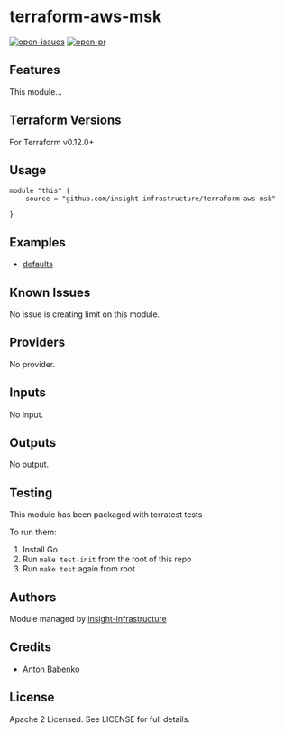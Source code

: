 # terraform-aws-msk

[![open-issues](https://img.shields.io/github/issues-raw/insight-infrastructure/terraform-aws-msk?style=for-the-badge)](https://github.com/insight-infrastructure/terraform-aws-msk/issues)
[![open-pr](https://img.shields.io/github/issues-pr-raw/insight-infrastructure/terraform-aws-msk?style=for-the-badge)](https://github.com/insight-infrastructure/terraform-aws-msk/pulls)

## Features

This module...

## Terraform Versions

For Terraform v0.12.0+

## Usage

```
module "this" {
    source = "github.com/insight-infrastructure/terraform-aws-msk"

}
```
## Examples

- [defaults](https://github.com/insight-infrastructure/terraform-aws-msk/tree/master/examples/defaults)

## Known  Issues
No issue is creating limit on this module.

<!-- BEGINNING OF PRE-COMMIT-TERRAFORM DOCS HOOK -->
## Providers

No provider.

## Inputs

No input.

## Outputs

No output.

<!-- END OF PRE-COMMIT-TERRAFORM DOCS HOOK -->

## Testing
This module has been packaged with terratest tests

To run them:

1. Install Go
2. Run `make test-init` from the root of this repo
3. Run `make test` again from root

## Authors

Module managed by [insight-infrastructure](https://github.com/insight-infrastructure)

## Credits

- [Anton Babenko](https://github.com/antonbabenko)

## License

Apache 2 Licensed. See LICENSE for full details.